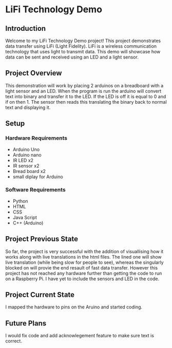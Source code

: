 # LiFi Technology Demo

## Introduction
Welcome to my LiFi Technology Demo project! This project demonstrates data transfer using LiFi (Light Fidelity). LiFi is a wireless communication technology that uses light to transmit data. This demo will showcase how data can be sent and received using an LED and a light sensor.

## Project Overview
This demonstration will work by placing 2 arduinos on a breadboard with a light sensor and an LED. When the program is run the arduino will convert text into binary and transfer it to the LED. If the LED is off it is equal to 0 and if on then 1. The sensor then reads this translating the binary back to normal text and displaying it.

## Setup
### Hardware Requirements
- Arduino Uno
- Arduino nano
- IR LED x2
- IR sensor x2
- Bread board x2
- small diplay for Arduino
### Software Requirements
- Python
- HTML
- CSS
- Java Script
- C++ (Arduino)

## Project Previous State
So far, the project is very successful with the addition of visuallising how it works along with live translations in the html files. The lined one will show live translation (while being slow for people to see), whereas the singularly blocked on will provie the end resault of fast data transfer. However this project has not reached any hardware further than getting the code to run on a Raspberry Pi. I have yet to include the sensors and LED in the code.

## Project Current State
I mapped the hardware to pins on the Aruino and started coding.

## Future Plans
I would fix code and add acknowlegement feature to make sure text is correct.
